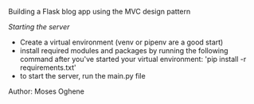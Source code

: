 Building a Flask blog app using the MVC design pattern

*Starting the server*

- Create a virtual environment (venv or pipenv are a good start)
- install required modules and packages by running the following command after you've started your virtual environment: 'pip install -r requirements.txt'
- to start the server, run the main.py file



Author: Moses Oghene